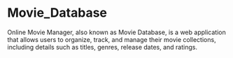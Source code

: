 # Movie_Database
Online Movie Manager, also known as Movie Database, is a web application that allows users to organize, track, and manage their movie collections, including details such as titles, genres, release dates, and ratings.
